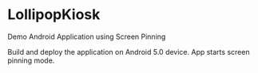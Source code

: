 LollipopKiosk
=============

Demo Android Application using Screen Pinning

Build and deploy the application on Android 5.0 device. 
App starts screen pinning mode.
